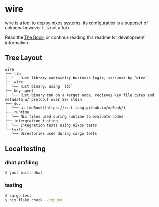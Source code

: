 # wire

wire is a tool to deploy nixos systems. its configuration is a superset of colmena however it is not a fork.

Read the [The Book](https://wire.althaea.zone/intro), or continue reading this readme for development information.

## Tree Layout

```
wire
├── lib
│  └── Rust library containing business logic, consumed by `wire`
├── wire
│  └── Rust binary, using `lib`
├── key-agent
│  └── Rust binary ran on a target node. recieves key file bytes and metadata w/ protobuf over SSH stdin
├── doc
│  └── an [mdBook](https://rust-lang.github.io/mdBook/)
├── runtime
│  └── Nix files used during runtime to evaluate nodes
├── intergration-testing
│  └── Integration tests using nixos tests
└──tests
   └── Directories used during cargo tests
```

## Local testing

### dhat profiling

```sh
$ just built-dhat
```

### testing

```sh
$ cargo test
$ nix flake check --impure
```
